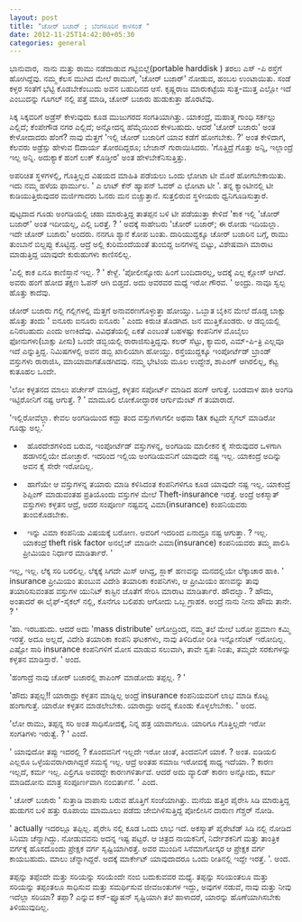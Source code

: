 ```yaml
--- 
layout: post
title: "ಚೋರ್ ಬಜಾರ್ ; ಬೆಂಗಳೂರಿನ ಕಾಳಸಂತೆ " 
date: 2012-11-25T14:42:00+05:30 
categories: general
---
```

ಭಾನುವಾರ,  ನಾನು ಮತ್ತು ರಾಮು ನಡೆದಾಡುವ ಗಟ್ಟಿಬಿಲ್ಲೆ(portable harddisk ) ತರಲು
ಎಸ್ -ಪಿ ರಸ್ತೆಗೆ ಹೋಗಿದ್ದೆವು. ನಮ್ಮ ಕೆಲಸ ಮುಗಿದ ಮೇಲೆ ರಾಮುಗೆ, 'ಚೋರ್ ಬಜಾರ್'
ನೋಡುವ, ಹಂಬಲ ಉಂಟಾಯಿತು. ಸಂಡೆ ಕಳ್ಳರ ಸಂತೆಗೆ ಭೆಟ್ಟಿ ಕೊಡಬೇಕೆಂಬುದು ಅವನ ಬಹುದಿನದ
ಆಸೆ. ಕೃಷ್ಣರಾಜ ಮಾರುಕಟ್ಟೆಯ ಸುತ್ತ-ಮುತ್ತ ಎಲ್ಲೋ ಇದೆ ಎಂಬುದನ್ನು ಗೂಗಲ್ ನಲ್ಲಿ
ಪತ್ತೆ ಮಾಡಿ, ಚೋರ್ ಬಜಾರು ಹುಡುಕುತ್ತಾ ಹೊರಟೆವು. 
<!--more-->
ಸಿಕ್ಕ ಸಿಕ್ಕವರಿಗೆ ಅಡ್ರೆಸ್ ಕೇಳುವುದು ಕೂಡ ಮುಜುಗರದ ಸಂಗತಿಯಾಗಿತ್ತು. ಯಾಕಂದ್ರೆ,
ಮಹಾತ್ಮ ಗಾಂಧಿ ಸರ್ಕಲ್ಲು ಎಲ್ಲಿದೆ; ಕೆಂಪೇಗೌಡ ನಗರ ಎಲ್ಲಿದೆ; ಅನ್ನೋದನ್ನ
ಹೆಮ್ಮೆಯಿಂದ ಕೇಳಬಹುದು. ಆದರೆ 'ಚೋರ್ ಬಜಾರು' ಅಂತ ಕೇಳೋದಾದರು ಹೆಂಗೆ? ನಾವು ಮೆತ್ತಗೆ
'ಇಲ್ಲಿ ಚೋರ್ ಬಜಾರಿಗೆ ಯಾವ ಕಡೆಗೆ ಹೋಗಬೇಕು. ?' ಅಂತ ಕೇಳಿದಾಗ, ಕೆಲವರು ಅಡ್ರೆಸ್ಸು
ಹೇಳುವ ಔದಾರ್ಯ ತೋರದಿದ್ದರೂ; ಬೇಜಾನ್ ಗುರಾಯಿಸಿದರು. 'ಗೊತ್ತಿದ್ರೆ ಗೊತ್ತು ಅನ್ನಿ,
ಇಲ್ಲಾಂದ್ರೆ ಇಲ್ಲ ಅನ್ನಿ. ಅದುಕ್ಯಾಕೆ ಹಂಗೆ ಲುಕ್ ಕೊಡ್ತೀರ' ಅಂತ
ಹೇಳಬೇಕೆನಿಸುತ್ತಿತ್ತು. 

ಅಪರಿಚಿತ ಸ್ಥಳಗಳಲ್ಲಿ, ಗೊತ್ತಿಲ್ಲದ ವಿಷಯದ ಮಾಹಿತಿ ಪಡೆಯಲು ಒಂದು ಛೋಟಾ ಟೀ ಮೊರೆ
ಹೋಗಬೇಕಾಯಿತು. ಇದು ನಮ್ಮ ಹಳೆಯ ಫಾರ್ಮುಲ. ' ಎ ಲಾಟ್ ಕೆನ್ ಹ್ಯಾಪನ್ ಓವರ್ ಎ ಛೋಟಾ ಟೀ
'. ತನ್ನ ಕ್ಯಾಂಟೀನಲ್ಲಿ ಟೀ ಕುಡಿಯುತ್ತಿರುವುದರ ಮರ್ಜಿಗಾದರು ಓನರು ಮನ
ಬಿಚ್ಚುತ್ತಾನೆ. ಸುತ್ತಲಿರುವ ಸ್ಥಳೀಯರು ಧ್ವನಿಗೂಡಿಸುತ್ತಾರೆ.

ಪುಟ್ಟದಾದ ಗೂಡು ಅಂಗಡಿಯಲ್ಲಿ ಚಹಾ ಮಾರುತ್ತಿದ್ದ ತಾತಪ್ಪನ ಬಳಿ ಟೀ ಪಡೆಯುತ್ತಾ ಕೇಳಿದೆ
'ಕಾಕ ಇಲ್ಲಿ 'ಚೋರ್ ಬಜಾರ್' ಅಂತ ಇದೀಯಲ್ಲ, ಎಲ್ಲಿ ಬರತ್ತೆ. ? ' ಅದಕ್ಕೆ ಸಾಹೇಬರು
'ಚೋರ್ ಬಜಾರ್; ಈ ರೋಡು ಇದಿಯಲ್ಲಾ. ಇದೇ ಚೋರ್ ಬಜಾರು' ಅಂದರು. ನನಗೂ ಶ್ಯಾನೆ ಕೋಪ
ಬಂತು. ದಾರಿಯುದ್ದಕ್ಕೂ ಚೋರ್ ಬಜಾರಿನ ಬಗ್ಗೆ, ರಾಮು ತುಂಬಾನೆ ಬಿಲ್ದಪ್ಪು ಕೊಟ್ಟಿದ್ದ.
ಆದ್ರೆ ಅಲ್ಲಿ ಕುರಿಮಂದೆಯಂತೆ ತುಂಬಿದ್ದ ಜನಗಳನ್ನ ಬಿಟ್ಟು, ವಿಶೇಷವಾಗಿ ಮಾರಾಟ
ಮಾಡುತ್ತಿದ್ದ ಯಾವುದೇ ಕುರುಹುಗಳು ಕಾಣಿಸಲಿಲ್ಲ. 

'ಎಲ್ಲಿ ಕಾಕ ಏನೂ ಕಾಣಿಸ್ತಾನೆ ಇಲ್ಲ. ? ' ಕೇಳ್ದೆ. 'ಪೋಲೀಸ್ನೋರು ಹಿಂಗೆ
ಬಂದಿದಾರಲ್ಲ, ಅದಕ್ಕೆ ಎಲ್ಲ ಕ್ಲೋಸ್ ಆಗಿದೆ. ಅವರು ಹಂಗೆ ಹೋದ ತಕ್ಷಣ ಓಪನ್ ಆಗಿ
ಬಿಡ್ತದೆ. ಅದು ಅವರವರ ಮಧ್ಯೆ ಇರೋ ಗೌರವ. ' ಅಂದ್ರು. ನಾವೂ ಸ್ವಲ್ಪ ಹೊತ್ತು
ಕಾದೆವು. 

ಚೋರ್ ಬಜಾರು ಗಲ್ಲಿ ಗಲ್ಲಿಗಳಲ್ಲಿ ಮೆತ್ತಗೆ ಅನಾವರಣಗೊಳ್ಳುತ್ತಾ ಹೋಯ್ತು. ಒಬ್ಬಾತ
ಬೈಕಿನ ಮೇಲೆ ದೊಡ್ಡ ಬಾಕ್ಸು ಹೊತ್ತು ತಂದು ' ಐನೂರು ಐನೂರು ಐನೂರು ' ಎಂದು ಕಿರುಚ
ತೊಡಗಿದ. ಜನ ಮುತ್ತಿಕೊಂಡರು. ಆ ಡಬ್ಬಿಯಲ್ಲಿ ಏನಿರಬಹುದು ಎಂದು ಅಣಕಿದೆವು.
ವಿವಿಧತೆಯಲ್ಲಿ ಏಕತೆ ಎಂಬಂತೆ ಬಹಳಷ್ಟು ಕಂಪನಿಗಳ ಮೊಬೈಲು ಫೋನುಗಳು(ಬಾಕ್ಸು ಪೀಸು)
ಒಂದೇ ಡಬ್ಬಿಯಲ್ಲಿ ರಾರಾಜಿಸುತ್ತಿದ್ದವು. ಕಲರ್ ಸೆಟ್ಟು, ಕ್ಯಾಮರ, ಎಮ್-ಪಿ-ತ್ರಿ
ಎಲ್ಲವೂ ಇದೆ ಎನ್ನುತ್ತಿದ್ದ. ನಿಮಿಷಗಳಲ್ಲಿ ಅವನ ಡಬ್ಬಿ ಖಾಲಿಯಾಗಿ ಹೋಯ್ತು.
ರಸ್ತೆಯುದ್ದಕ್ಕೂ ಇಂಪೋರ್ಟೆಡ್ ಬ್ರಾಂಡ್ ವಸ್ತುಗಳು ರಾರಾಜಿಸಿ, ಮಾಯಾವಾಗತೊಡಗಿದವು.
ನಮ್ಮ ಭೇಟಿಯ ಮೂಲ ಉದ್ದೇಶ, ಶಾಪಿಂಗ್ ಆಗಿರಲಿಲ್ಲ, ಕೆಟ್ಟ ಕುತೂಹಲ ಒಂದೇ.

'ಲೋ ಕಳ್ಳತನದ ಮಾಲು ಪರ್ಚೇಸ್ ಮಾಡಿದ್ರೆ, ಕಳ್ಳತನ ಸಪೋರ್ಟ್ ಮಾಡಿದ ಹಂಗ್ ಆಗುತ್ತೆ.
ಬಂಡವಾಳ ಹಾಕಿ ಅಂಗಡಿ ಇಟ್ಟಿರೋನಿಗೆ ನಷ್ಟ ಆಗುತ್ತೆ. ? ' ಮಾಮೂಲಿ ಲೋಕೋದ್ಧಾರಕ
ಆರ್ಗುಮೆಂಟ್ ಗೆ ತಯಾರಾದೆ. 

'ಇಲ್ಲಿರೋವೆಲ್ಲಾ. ಕೇವಲ ಅಂಗಡಿಯಿಂದ ಕದ್ದು ತಂದ ವಸ್ತುಗಳಾಗಲೀ ಅಥವಾ tax ಕಟ್ಟದೇ
ಸ್ಮಗಲ್ ಮಾಡಿರೋ ಗೂಡ್ಸು ಅಲ್ಲ.'

+   ಹೊರದೇಶಗಳಿಂದ ಬರುವ, ಇಂಪೋರ್ಟೆಡ್ ವಸ್ತುಗಳನ್ನ, ಅಂಗಡಿಯ ಮಾಲೀಕನ ಕೈ ಸೇರುವುದರ
ಒಳಗಾಗಿ ಹಡಗಿನಲ್ಲಿಯೇ ದೋಚ್ತಾರೆ. ಇದರಿಂದ ಇಲ್ಲಿಯ ಅಂಗಡಿಯವನಿಗೆ ಯಾವುದೇ ನಷ್ಟ ಇಲ್ಲ.
ಯಾಕಂದ್ರೆ ಅದಿನ್ನು ಅವನ ಕೈ ಸೇರೇ ಇರೋದಿಲ್ಲ. 

+   ಹಾಗೆಯೇ ಆ ವಸ್ತುಗಳನ್ನ ತಯಾರು ಮಾಡಿ ಕಳಿಸಿದಂತ ಕಂಪನಿಗಳಿಗೂ ಕೂಡ ಯಾವುದೇ ನಷ್ಟ
ಇಲ್ಲ. ಯಾಕಂದ್ರೆ ಶಿಪ್ಪಿಂಗ್ ಮಾಡುವಂತಹ ಪ್ರತಿಯೊಂದು ವಸ್ತುಗಳ ಮೇಲೆ
Theft-insurance ಇರತ್ತೆ. ಅಂದ್ರೆ ಅಕಸ್ಮಾತ್ ವಸ್ತುಗಳು ಕಳ್ಳತನ ಆದ್ರೆ, ಅದರ
ಸಂಪೂರ್ಣ ನಷ್ಟವನ್ನ ವಿಮಾ(insurance) ಕಂಪನಿಯವರು ತುಂಬಿಕೊಡಬೇಕು. 

+   ಇನ್ನು ವಿಮಾ ಕಂಪನಿಯ ವಿಷಯಕ್ಕೆ ಬರೋಣ. ಅವರಿಗೆ ಇದರಿಂದ ಏನಾದ್ರೂ ನಷ್ಟ ಆಗುತ್ತಾ.
? ಇಲ್ಲ. ಯಾಕಂದ್ರೆ theft risk factor ಅನಲೈಜ್ ಮಾಡಿನೇ ವಿಮಾ(insurance)
ಕಂಪನಿಯವರು ತಮ್ಮ ಪಾಲಿಸಿ ಪ್ರೀಮಿಯಂ ನಿರ್ಧಾರ ಮಾಡಿರ್ತಾರೆ. ' 

ಇಲ್ಲ, ಇಲ್ಲ. ಲೆಕ್ಕ ಸರಿ ಬರಲಿಲ್ಲ. ಲೆಕ್ಕಕ್ಕೆ ಸಿಗದೇ ಮಿಸ್ ಆಗಿದ್ದ, ಸ್ಲಾಕ್
ಹಣವನ್ನು ಮನದಲ್ಲಿಯೇ ಲೆಕ್ಕಾಚಾರ ಹಾಕಿ. ' insurance ಪ್ರೀಮಿಯಂ ತುಂಬುವ ವಿದೇಶಿ
ತಯಾರಿಕಾ ಕಂಪನಿಗಳು, ಆ ಪ್ರೀಮಿಯಂ ಹಣವನ್ನು ತಾವು ತಯಾರಿಸುವಂತಹ ವಸ್ತುಗಳ ಯುನಿಟ್
ಕಾಸ್ಟಿನ ಜೊತೆಗೆ ಸೇರಿಸಿ ಮಾರಾಟ ಮಾಡಿರ್ತಾರೆ. ಹೌದಲ್ವಾ. ? ಹೌದು, ಅಂತಾದರೆ ಈ
ಲೈಫ್-ಸೈಕಲ್ ನಲ್ಲಿ, ಕೊನೆಗೂ ಬಲಿಪಶು ಆಗೋದು ಒಬ್ಬ ಗ್ರಾಹಕ. ಅಂದ್ರೆ ನಾನು ನೀನು ಹೌದು
ತಾನೇ. ? ' 

'ಹಾ. ಇರಬಹುದು. ಆದರೆ ಅದು 'mass distribute' ಆಗೋದ್ರಿಂದ, ನಮ್ಮ ತಲೆ ಮೇಲೆ ಬರೋ
ಪ್ರಮಾಣ ಕಮ್ಮಿ ಇರತ್ತೆ. ಅದೂ ಅಲ್ಲದೆ, ವಿದೇಶಿ ತಯಾರಿಕಾ ಕಂಪನಿ ಘಟಕಗಳು, ನಾವು
ತಿಳಿದಿರೋ ರೀತಿ ಇನ್ನೋಸೆಂಟ್ ಇರೋದಿಲ್ಲ. ಎಷ್ಟೋ ಸಾರಿ insurance ಕಂಪನಿಗಳಿಗೆ ಮೋಸ
ಮಾಡುವ ಸಲುವಾಗಿ, ತಾವೇ ಸ್ವತಃ ನಿಂತು, ತಮ್ಮದೇ ಸರಕುಗಳನ್ನು ಕಳ್ಳತನ ಮಾಡಿಸ್ತಾರೆ. '
ಅಂದ. 

'ಹಂಗಾದ್ರೆ ನಾವು ಚೋರ್ ಬಜಾರಲ್ಲಿ ಶಾಪಿಂಗ್ ಮಾಡೋದು ತಪ್ಪಲ್ಲ. ? ' 

'ಹೌದು ತಪ್ಪಲ್ಲ!! ಯಾರಾದ್ರು ಕಳ್ಳತನ ಮಾಡ್ಲಿಲ್ಲ ಅಂದ್ರೆ insurance ಕಂಪನಿಯವರಿಗೆ
ಲಾಭ ಮಾಡಿ ಕೊಟ್ಟ ಹಂಗಾಗುತ್ತೆ. ಯಾರೋ ಕಳ್ಳತನ ಮಾಡಲೇಬೇಕು. ಯಾರಾದ್ರು ಅದನ್ನ ಕೊಂಡು
ಕೊಳ್ಳಲೇಬೇಕು. ' ಅಂದ. 

'ಲೋ ರಾಮು, ತಪ್ಪನ್ನ ಸರಿ ಅಂತ ಸಾಧಿಸೋದಕ್ಕೆ, ನಿನ್ನ ಹತ್ರ ಯಾವಾಗಲೂ. ಯಾರಿಗೂ
ಗೊತ್ತಿಲ್ಲದೇ ಇರೋ ಸಂಗತಿಗಳು ಇರುತ್ವೆ. ? ' ಎಂದೆ. 

' ಯಾವುದೋ ತಪ್ಪು ಇದರಲ್ಲಿ ? ಕೊಂದವನಿಗೆ ಇಲ್ಲದೇ ಇರೋ ಚಿಂತೆ, ತಿಂದವನಿಗೆ ಯಾಕೆ. ?
ಅಂತ. ಐಡಿಯಲಿ ಎಲ್ಲರೂ ಒಳ್ಳೆಯವರಾಗಿರಾಗಿದ್ದರೆ ಸಮಸ್ಯೆ ಇಲ್ಲ. ಆದ್ರೆ ಅಂತಹ ಸಮಾಜ
ಇರೋದಕ್ಕೆ ಸಾಧ್ಯ ಇದೆಯಾ. ? ಕಾರಣ ಇಲ್ಲದೆ, ಕರ್ಮ ಇಲ್ಲ. ಎಲ್ರಿಗೂ ಅವರದ್ದೇ
ಕಾರಣಗಳಿರ್ತಾವೆ. ಆದರೆ ಅದು ವ್ಯಾಲಿಡ್ ಕಾರಣ ಅನ್ನೋದು, ಕರ್ಮ ಮಾಡಿದೋನು ಮಾತ್ರ
ಸಂಪೂರ್ಣವಾಗಿ ನಂಬಿರ್ತಾನೆ. ' ಎಂದ. 

' ಚೋರ್ ಬಜಾರು ' ಸುತ್ತಾಡಿ ವಾಪಾಸು ಬರುವ ಹೊತ್ತಿಗೆ ಸಂಜೆಯಾಗಿತ್ತು. ಮನೆಯ ಹತ್ತಿರ
ಪೈರೇಸಿ ಸಿಡಿ ಮಾರುತ್ತಿದ್ದ ಹುಡುಗನ ಬಳಿ ಹತ್ತು ರೂಪಾಯಿ ಮಾಮೂಲು ಪಡೆದು
ಜೇಬಿಗಿಳಿಸುತ್ತಿದ್ದ ಪೋಲೀಸಿನ ದಾರುಣ ಗೆಶ್ಚರ್ ನೋಡಿ. 

' actually ಇದರಲ್ಲೂ ತಪ್ಪಿಲ್ಲ. ಪೈರೇಸಿ ನಲ್ಲಿ ಕೂಡ ಒಂದು ಲಾಭ ಇದೆ. ಅಕಸ್ಮಾತ್
ಪೈರೇಟೆಡ್ ಸಿಡಿ ನಲ್ಲಿ ನೋಡಿದ ಸಿನಿಮಾ ಚೆನ್ನಾಗಿದ್ದು. ನೋಡುವವನು ಅದನ್ನ ಇಷ್ಟ
ಪಟ್ಟರೆ. ಆ ಚಿತ್ರದ ನಾಯಕನಿಗೆ, ನಿರ್ದೇಶಕನಿಗೆ ಮತ್ತು ತಾಂತ್ರಿಕ ವರ್ಗಕ್ಕೆ ಹೊಸದೊಂದು
ಪ್ರೇಕ್ಷಕ ವರ್ಗ ಸೃಷ್ಟಿಯಾಗಿರತ್ತೆ. ಅವರ ಮುಂದಿನ ಸಿನೆಮಾಗೋಸ್ಕರ ಆ ಪ್ರೇಕ್ಷಕ ವರ್ಗ
ಕಾಯಬಹುದು. ಮಾಲು ಚೆನ್ನಾಗಿದ್ದರೆ. ಅದಕ್ಕೆ ಮಾರ್ಕೇಟ್ ಯಾವುದಾದರೂ ಒಂದು ರೀತಿನಲ್ಲಿ
ಇದ್ದೇ ಇರತ್ತೆ. '. ಅಂದ. 

ತಪ್ಪನ್ನು ತಪ್ಪೆಂದೇ ಮತ್ತು ಸರಿಯನ್ನು ಸರಿಯೆಂದೇ ನಂಬಿ ಬದುಕುವವರ ಮಧ್ಯೆ. ತಪ್ಪನ್ನು
ಸರಿಯಂತಲೂ ಮತ್ತು ಸರಿಯನ್ನು ತಪ್ಪಂತಲೂ ಸಾಧಿಸುವ ಮತ್ತು ಸಮರ್ಥಿಸುವ ಜೀವಜಂತುಗಳ
ಇದ್ದು, ಅವುಗಳ ನಡುವೆ, ನಾವು ಮತ್ತು ನೀವು ಇದೆಲ್ಲಾ ಸರಿಯಾ? ತಪ್ಪಾ? ಎನ್ನುವ
ಕನ್-ಫ್ಯೂಷನ್ ಸೃಷ್ಟಿಯಾಗಿ ತಲೆ ಹಾಳಾದರೆ, ಯಾರನ್ನು ಹೊಣೆಯಾಗಿಸಬೇಕು ತಿಳಿಯುವುದಿಲ್ಲ.
